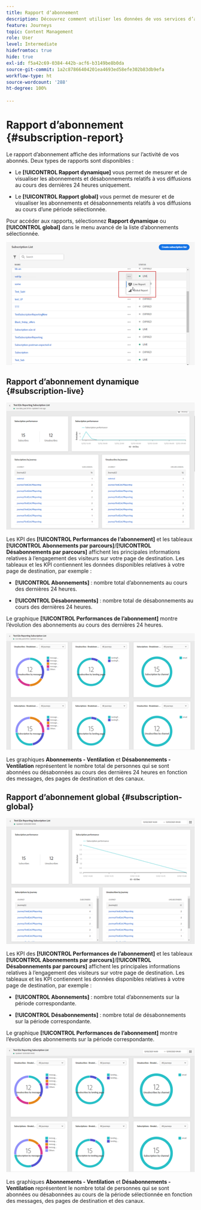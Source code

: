 ```yaml
---
title: Rapport dʼabonnement
description: Découvrez comment utiliser les données de vos services d’abonnement
feature: Journeys
topic: Content Management
role: User
level: Intermediate
hidefromtoc: true
hide: true
exl-id: f5a42c69-0384-442b-acf6-b3149be8b0da
source-git-commit: 1a2c87866404201ea4693ed58efe302b83db9efa
workflow-type: ht
source-wordcount: '288'
ht-degree: 100%

---
```


# Rapport dʼabonnement {#subscription-report}

Le rapport dʼabonnement affiche des informations sur lʼactivité de vos abonnés. Deux types de rapports sont disponibles :

* Le **[!UICONTROL Rapport dynamique]** vous permet de mesurer et de visualiser les abonnements et désabonnements relatifs à vos diffusions au cours des dernières 24 heures uniquement.

* Le **[!UICONTROL Rapport global]** vous permet de mesurer et de visualiser les abonnements et désabonnements relatifs à vos diffusions au cours dʼune période sélectionnée.

Pour accéder aux rapports, sélectionnez **Rapport dynamique** ou **[!UICONTROL global]** dans le menu avancé de la liste d’abonnements sélectionnée.

![](../assets/subscription_report_6.png)

## Rapport dʼabonnement dynamique {#subscription-live}

![](../assets/subscription_report_3.png)

Les KPI des **[!UICONTROL Performances de lʼabonnement]** et les tableaux **[!UICONTROL Abonnements par parcours]**/**[!UICONTROL Désabonnements par parcours]** affichent les principales informations relatives à l’engagement des visiteurs sur votre page de destination. Les tableaux et les KPI contiennent les données disponibles relatives à votre page de destination, par exemple :

* **[!UICONTROL Abonnements]** : nombre total dʼabonnements au cours des dernières 24 heures.

* **[!UICONTROL Désabonnements]** : nombre total de désabonnements au cours des dernières 24 heures.

Le graphique **[!UICONTROL Performances de lʼabonnement]** montre l’évolution des abonnements au cours des dernières 24 heures.

![](../assets/subscription_report_4.png)

Les graphiques **Abonnements - Ventilation** et **Désabonnements - Ventilation** représentent le nombre total de personnes qui se sont abonnées ou désabonnées au cours des dernières 24 heures en fonction des messages, des pages de destination et des canaux.

## Rapport dʼabonnement global {#subscription-global}

![](../assets/subscription_report_1.png)

Les KPI des **[!UICONTROL Performances de lʼabonnement]** et les tableaux **[!UICONTROL Abonnements par parcours]**/**[!UICONTROL Désabonnements par parcours]** affichent les principales informations relatives à l’engagement des visiteurs sur votre page de destination. Les tableaux et les KPI contiennent les données disponibles relatives à votre page de destination, par exemple :

* **[!UICONTROL Abonnements]** : nombre total dʼabonnements sur la période correspondante.

* **[!UICONTROL Désabonnements]** : nombre total de désabonnements sur la période correspondante.

Le graphique **[!UICONTROL Performances de lʼabonnement]** montre lʼévolution des abonnements sur la période correspondante.

![](../assets/subscription_report_2.png)

Les graphiques **Abonnements - Ventilation** et **Désabonnements - Ventilation** représentent le nombre total de personnes qui se sont abonnées ou désabonnées au cours de la période sélectionnée en fonction des messages, des pages de destination et des canaux.
